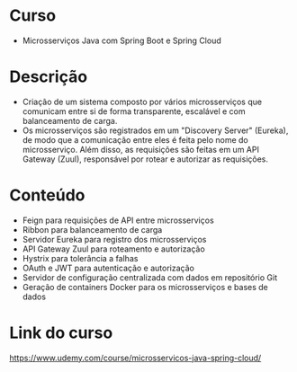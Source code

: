 # Curso
- Microsserviços Java com Spring Boot e Spring Cloud

# Descrição
- Criação de um sistema composto por vários microsserviços que comunicam entre si de forma transparente, escalável e com balanceamento de carga.
- Os microsserviços são registrados em um "Discovery Server" (Eureka), de modo que a comunicação entre eles é feita pelo nome do microsserviço. Além disso, as requisições são feitas em um API Gateway (Zuul), responsável por rotear e autorizar as requisições.

# Conteúdo
- Feign para requisições de API entre microsserviços
- Ribbon para balanceamento de carga
- Servidor Eureka para registro dos microsserviços
- API Gateway Zuul para roteamento e autorização
- Hystrix para tolerância a falhas
- OAuth e JWT para autenticação e autorização
- Servidor de configuração centralizada com dados em repositório Git
- Geração de containers Docker para os microsserviços e bases de dados

# Link do curso
https://www.udemy.com/course/microsservicos-java-spring-cloud/
